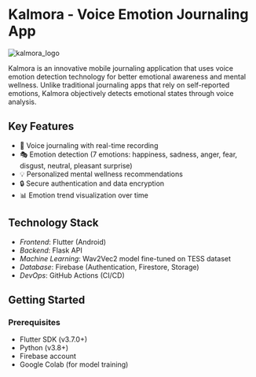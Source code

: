 # Kalmora - Voice Emotion Journaling App

![kalmora_logo](https://github.com/user-attachments/assets/696e54c9-b0a5-434f-9270-6a25ce445328)

Kalmora is an innovative mobile journaling application that uses voice emotion detection technology for better emotional awareness and mental wellness. Unlike traditional journaling apps that rely on self-reported emotions, Kalmora objectively detects emotional states through voice analysis.

## Key Features

- 🎤 Voice journaling with real-time recording
- 🎭 Emotion detection (7 emotions: happiness, sadness, anger, fear, disgust, neutral, pleasant surprise)
- 💡 Personalized mental wellness recommendations
- 🔒 Secure authentication and data encryption
- 📊 Emotion trend visualization over time

## Technology Stack

- *Frontend*: Flutter (Android)
- *Backend*: Flask API
- *Machine Learning*: Wav2Vec2 model fine-tuned on TESS dataset
- *Database*: Firebase (Authentication, Firestore, Storage)
- *DevOps*: GitHub Actions (CI/CD)

## Getting Started

### Prerequisites

- Flutter SDK (v3.7.0+)
- Python (v3.8+)
- Firebase account
- Google Colab (for model training)
